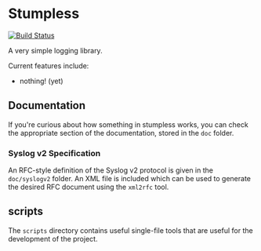 # Stumpless

[![Build Status](https://travis-ci.org/goatshriek/stumpless.svg?branch=master)](https://travis-ci.org/goatshriek/stumpless)

A very simple logging library.

Current features include:
* nothing! (yet)

## Documentation
If you're curious about how something in stumpless works, you can check the
appropriate section of the documentation, stored in the `doc` folder.

### Syslog v2 Specification
An RFC-style definition of the Syslog v2 protocol is given in the `doc/syslogv2`
folder. An XML file is included which can be used to generate the desired RFC
document using the `xml2rfc` tool.

## scripts
The `scripts` directory contains useful single-file tools that are useful for
the development of the project.
